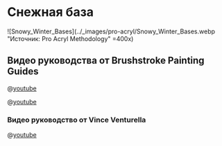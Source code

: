 # Снежная база

![Snowy_Winter_Bases](../_images/pro-acryl/Snowy_Winter_Bases.webp "Источник: Pro Acryl Methodology" =400x)

## Видео руководства от Brushstroke Painting Guides

@[youtube](https://youtu.be/MJLPccbxbkk?si=j-Olfvrq8FiQTulk)

@[youtube](https://youtu.be/7-UiTZ1bL4w?si=hOGkTnLPfR1MgEuz)

### Видео руководство от Vince Venturella

@[youtube](https://youtu.be/bMHTPfAvi_M?si=wfgdYLULuPsGQnxd)

